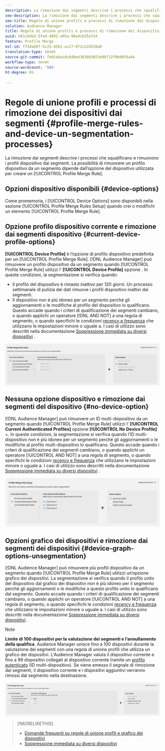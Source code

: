 ```yaml
---
description: La rimozione dai segmenti descrive i processi che squalificano e rimuovono i profili dispositivo dai segmenti. La possibilità di rimuovere un profilo dispositivo da un segmento dipende dall’opzione del dispositivo utilizzata per creare una regola di unione profili.
seo-description: La rimozione dai segmenti descrive i processi che squalificano e rimuovono i profili dispositivo dai segmenti. La possibilità di rimuovere un profilo dispositivo da un segmento dipende dall’opzione del dispositivo utilizzata per creare una regola di unione profili.
seo-title: Regole di unione profili e processi di rimozione dei dispositivi dai segmenti
solution: Audience Manager
title: Regole di unione profili e processi di rimozione dei dispositivi dai segmenti
uuid: b61c6de3-5fe4-4892-a05a-96a4cb35af34
feature: Profile Merge
exl-id: ff3da607-5c25-45b2-ac27-071c22d518a0
translation-type: tm+mt
source-git-commit: fe01ebac8c0d0ad3630d3853e0bf32f0b00f6a44
workflow-type: tm+mt
source-wordcount: '505'
ht-degree: 6%

---
```


# Regole di unione profili e processi di rimozione dei dispositivi dai segmenti {#profile-merge-rules-and-device-un-segmentation-processes}

La rimozione dai segmenti descrive i processi che squalificano e rimuovono i profili dispositivo dai segmenti. La possibilità di rimuovere un profilo dispositivo da un segmento dipende dall’opzione del dispositivo utilizzata per creare un [!UICONTROL Profile Merge Rule].

## Opzioni dispositivo disponibili {#device-options}

Come promemoria, i [!UICONTROL Device Options] sono disponibili nella sezione [!UICONTROL Profile Merge Rules Setup] quando crei o modifichi un elemento [!UICONTROL Profile Merge Rule].

## Opzione profilo dispositivo corrente e rimozione dai segmenti dispositivo {#current-device-profile-options}

**[!UICONTROL Device Profile]** è l’opzione di profilo dispositivo predefinita per un  [!UICONTROL Profile Merge Rule]. [!DNL Audience Manager] può rimuovere un profilo dispositivo da un segmento quando  [!UICONTROL Profile Merge Rule] utilizzi l’ **[!UICONTROL Device Profile]** opzione . In queste condizioni, la segmentazione si verifica quando:

* Il profilo del dispositivo è rimasto inattivo per 120 giorni. Un processo settimanale di pulizia dei dati rimuove i profili dispositivo inattivi dai segmenti.
* Il dispositivo non è più idoneo per un segmento perché gli aggiornamenti o le modifiche al profilo del dispositivo lo qualificano. Questo accade quando i criteri di qualificazione dei segmenti cambiano, o quando applichi un operatore [!DNL AND NOT] a una regola di segmento, o quando specifichi le condizioni [recency e frequenza](../segments/recency-and-frequency.md) che utilizzano le impostazioni minore o uguale a. I casi di utilizzo sono descritti nella documentazione [Soppressione immediata su diversi dispositivi](instant-cross-device-suppression.md) .

![solo dispositivo](assets/device-only.png)

## Nessuna opzione dispositivo e rimozione dai segmenti del dispositivo {#no-device-option}

[!DNL Audience Manager] può rimuovere un ID multi-dispositivo da un segmento quando  [!UICONTROL Profile Merge Rule] utilizzi l’ **[!UICONTROL Current Authenticated Profiles]** opzione  **[!UICONTROL No Device Profile]** +. In queste condizioni, la segmentazione si verifica quando l’ID multi-dispositivo non è più idoneo per un segmento perché gli aggiornamenti o le modifiche al profilo multi-dispositivo lo qualificano. Questo accade quando i criteri di qualificazione dei segmenti cambiano, o quando applichi un operatore [!UICONTROL AND NOT] a una regola di segmento, o quando specifichi le condizioni [recency e frequenza](../segments/recency-and-frequency.md) che utilizzano le impostazioni minore o uguale a. I casi di utilizzo sono descritti nella documentazione [Soppressione immediata su diversi dispositivi](instant-cross-device-suppression.md) .

![](assets/current-no-device.png)

## Opzioni grafico dei dispositivi e rimozione dai segmenti dei dispositivi {#device-graph-options-unsegmentation}

[!DNL Audience Manager] può rimuovere più profili dispositivo da un segmento quando  [!UICONTROL Profile Merge Rule] utilizzi un’opzione grafico dei dispositivi. La segmentazione si verifica quando il profilo unito del dispositivo dal grafico dei dispositivi non è più idoneo per il segmento perché gli aggiornamenti o le modifiche a questo profilo unito lo qualificano dal segmento. Questo accade quando i criteri di qualificazione dei segmenti cambiano, o quando applichi un operatore [!UICONTROL AND NOT] a una regola di segmento, o quando specifichi le condizioni [recency e frequenza](../segments/recency-and-frequency.md) che utilizzano le impostazioni minore o uguale a. I casi di utilizzo sono descritti nella documentazione [Soppressione immediata su diversi dispositivi](instant-cross-device-suppression.md) .

>[!NOTE]
>
>**Limite di 100 dispositivi per la valutazione dei segmenti e l’annullamento della qualifica**.
>Audience Manager unisce fino a 100 dispositivi durante la valutazione dei segmenti con una regola di unione profili che utilizza un grafico dei dispositivi. L&#39;Audience Manager valuta il dispositivo corrente e fino a 99 dispositivi collegati al dispositivo corrente tramite un [profilo autenticato](../../reference/visitor-authentication-states.md) (ID multi-dispositivo). Se viene emesso il segnale di rimozione dai segmenti, il dispositivo corrente e i dispositivi aggiuntivi verranno rimossi dal segmento nella destinazione.

![](assets/last-device-graph.png)

>[!MORELIKETHIS]
>
>* [Domande frequenti su regole di unione profili e grafico dei dispositivi](../../faq/faq-profile-merge.md)
>* [Soppressione immediata su diversi dispositivi](instant-cross-device-suppression.md)

